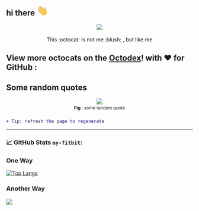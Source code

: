 ## hi there <img src="https://raw.githubusercontent.com/my-fitbit/my-fitbit/main/assets/wave.gif" width="30px">

<div align="center">
<img src="https://octodex.github.com/images/gangnamtocat.png" width="200">
<p>This :octocat: is not me :blush: , but like me </p>
</div>

View more octocats on the [Octodex](https://octodex.github.com/)! with ❤️ for GitHub  :
-------

## Some random quotes 

<div align="center">
  <img src="https://github-readme-quotes.herokuapp.com/quote?theme=dark&animation=grow_out_in"><br>
<sup><strong>Fig :</strong> some random quote</sup>
</div>

```diff
+ Tip: refresh the page to regenerate
```

-------

### &#x1f4c8; GitHub Stats `my-fitbit`:

### One Way

[![Top Langs](https://github-readme-stats.vercel.app/api/top-langs/?username=my-fitbit&layout=compact)](https://github.com/my-fitbit/github-readme-stats)

### Another Way

<a href="https://github.com/my-fitbit/my-fitbit">
  <img align="center" src="https://github-readme-stats.vercel.app/api/top-langs/?username=my-fitbit&hide=java,html&title_color=ffffff&text_color=c9cacc&icon_color=2bbc8a&bg_color=1d1f21" />
</a>

<!--
**my-fitbit/my-fitbit** is a ✨ _special_ ✨ repository because its `README.md` (this file) appears on your GitHub profile.

-->
